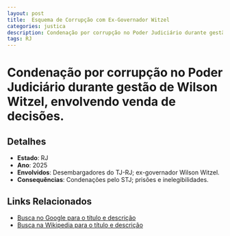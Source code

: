 ```yaml
---
layout: post
title:  Esquema de Corrupção com Ex-Governador Witzel
categories: justica
description: Condenação por corrupção no Poder Judiciário durante gestão de Wilson Witzel✧ envolvendo venda de decisões.Desembargadores do TJ-RJ✧ ex-governador Wilson Witzel.
tags: RJ
---
```


# Condenação por corrupção no Poder Judiciário durante gestão de Wilson Witzel, envolvendo venda de decisões.

## Detalhes
- **Estado**: RJ
- **Ano**: 2025
- **Envolvidos**:
Desembargadores do TJ-RJ; ex-governador Wilson Witzel.
- **Consequências**:
Condenações pelo STJ; prisões e inelegibilidades.

## Links Relacionados
- [Busca no Google para o título e descrição](https://www.google.com/search?q=Esquema%20de%20Corrup%C3%A7%C3%A3o%20com%20Ex-Governador%20Witzel%20Condena%C3%A7%C3%A3o%20por%20corrup%C3%A7%C3%A3o%20no%20Poder%20Judici%C3%A1rio%20durante%20gest%C3%A3o%20de%20Wilson%20Witzel%2C%20envolvendo%20venda%20de%20decis%C3%B5es.%20RJ)
- [Busca na Wikipedia para o título e descrição](https://en.wikipedia.org/w/index.php?search=Esquema%20de%20Corrup%C3%A7%C3%A3o%20com%20Ex-Governador%20Witzel%20Condena%C3%A7%C3%A3o%20por%20corrup%C3%A7%C3%A3o%20no%20Poder%20Judici%C3%A1rio%20durante%20gest%C3%A3o%20de%20Wilson%20Witzel%2C%20envolvendo%20venda%20de%20decis%C3%B5es.%20RJ)
